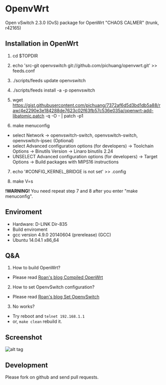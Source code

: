 OpenvWrt
===================

Open vSwitch 2.3.0 (OvS) package for OpenWrt "CHAOS CALMER" (trunk, r42165)

## Installation in OpenWrt

1. cd $TOPDIR

2. echo 'src-git openvswitch git://github.com/pichuang/openvwrt.git' >> feeds.conf

3. ./scripts/feeds update openvswitch

4. ./scripts/feeds install -a -p openvswitch

5. wget https://gist.githubusercontent.com/pichuang/7372af6d5d3bd1db5a88/raw/4e2290e3e184288de7623c02f63fb57c536e035a/openwrt-add-libatomic.patch -q -O - | patch -p1

6. make menuconfig
 * select Network -> openvswitch-switch, openvswitch-switch, openvswitch-ipsec (Optional)
 * select Advanced configuration options (for developers) -> Toolchain Options -> Binutils Version -> Linaro binutils 2.24
 * UNSELECT Advanced configuration options (for developers) -> Target Options -> Build packages with MIPS16 instructions

7. echo '#CONFIG_KERNEL_BRIDGE is not set' >> .config

8. make V=s

**!WARNING!** You need repeat step 7 and 8 after you enter "make menuconfig".


## Enviroment
* Hardware: D-LINK Dir-835
* Build enviroment
 * gcc version 4.9.0 20140604 (prerelease) (GCC)
 * Ubuntu 14.04.1 x86_64

Q&A
---

1. How to build OpenWrt?
 * Please read [Roan's blog Compiled OpenWrt](http://roan.logdown.com/posts/165911-compiled-openwrt) 

2. How to set OpenvSwitch configuration?
 * Please read [Roan's blog Set OpenvSwitch](http://roan.logdown.com/posts/191801-set-openvswitch)

3. No works?
 * Try reboot and ```telnet 192.168.1.1```
 * or, ```make clean``` rebuild it.

Screenshot
----------

![alt tag](https://lh6.googleusercontent.com/-Ix65c7GZIWc/U-2oTcwL4VI/AAAAAAAAFKs/HVAIJYkWdFY/w622-h425-no/Capture.PNG)

Development
-----------

Please fork on github and send pull requests.

